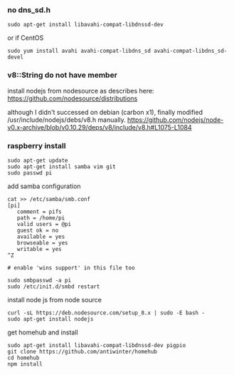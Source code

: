 ### no dns_sd.h
```
sudo apt-get install libavahi-compat-libdnssd-dev
```
or if CentOS
```
sudo yum install avahi avahi-compat-libdns_sd avahi-compat-libdns_sd-devel
```

### v8::String do not have member
install nodejs from nodesource as describes here:
https://github.com/nodesource/distributions

although I didn't successed on debian (carbon x1), finally modified /usr/include/nodejs/debs/v8.h manually.
https://github.com/nodejs/node-v0.x-archive/blob/v0.10.29/deps/v8/include/v8.h#L1075-L1084


### raspberry install
```
sudo apt-get update
sudo apt-get install samba vim git
sudo passwd pi
```

add samba configuration
```
cat >> /etc/samba/smb.conf
[pi]
   comment = pifs
   path = /home/pi
   valid users = @pi
   guest ok = no
   available = yes
   browseable = yes
   writable = yes
^Z

# enable 'wins support' in this file too

sudo smbpasswd -a pi
sudo /etc/init.d/smbd restart
```

install node js from node source
```
curl -sL https://deb.nodesource.com/setup_8.x | sudo -E bash -
sudo apt-get install nodejs
```

get homehub and install
```
sudo apt-get install libavahi-compat-libdnssd-dev pigpio
git clone https://github.com/antiwinter/homehub
cd homehub
npm install
```


